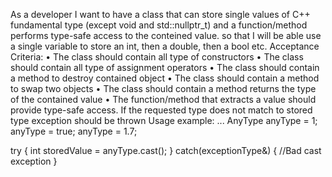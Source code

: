 As a developer
I want to have a class that can store single values of C++ fundamental type (except void and std::nullptr_t) and a function/method performs type-safe access to the conteined value.
so that I will be able use a single variable to store an int, then a double, then a bool etc.
Acceptance Criteria:
•	The class should contain all type of constructors 
•	The class should contain all type of assignment operators 
•	The class should contain a method to destroy contained object 
•	The class should contain a method to swap two objects 
•	The class should contain a method returns the type of the contained value 
•	The function/method that extracts a value should provide type-safe access. If the requested type does not match to stored type exception should be thrown 
Usage example:
...
AnyType anyType = 1;
anyType = true;
anyType = 1.7;

try
{
    int storedValue = anyType.cast<int>();
}
catch(exceptionType&)
{
    //Bad cast exception
}
